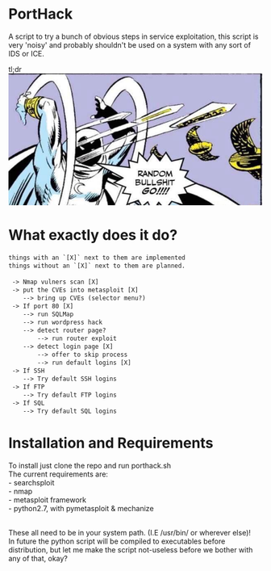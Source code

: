 # PortHack
A script to try a bunch of obvious steps in service exploitation, this script is very 'noisy' and probably
shouldn't be used on a system with any sort of IDS or ICE.

tl;dr<br>
![random_bullshit](random_bullshit_go.png)

# What exactly does it do?
```
things with an `[X]` next to them are implemented
things without an `[X]` next to them are planned.

 -> Nmap vulners scan [X]
 -> put the CVEs into metasploit [X]
    --> bring up CVEs (selector menu?)
 -> If port 80 [X]
    --> run SQLMap
    --> run wordpress hack
    --> detect router page?
        --> run router exploit
    --> detect login page [X]
        --> offer to skip process
        --> run default logins [X]
 -> If SSH
    --> Try default SSH logins
 -> If FTP
    --> Try default FTP logins
 -> If SQL
    --> Try default SQL logins
```

# Installation and Requirements
To install just clone the repo and run porthack.sh<br>
The current requirements are:<br>
    - searchsploit<br>
    - nmap<br>
    - metasploit framework<br>
    - python2.7, with pymetasploit & mechanize<br>
    
<br>
These all need to be in your system path. (I.E /usr/bin/ or wherever else)!<br>
In future the python script will be compiled to executables before distribution, but let me make the script
not-useless before we bother with any of that, okay?
